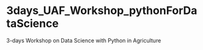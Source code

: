 # 3days_UAF_Workshop_pythonForDataScience
3-days Workshop on Data Science with Python in Agriculture
